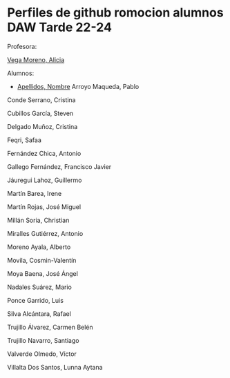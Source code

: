  
# Perfiles de github romocion alumnos DAW Tarde 22-24
Profesora:

[Vega Moreno, Alicia](https://github.com/AVegMor)

Alumnos:

* [Apellidos, Nombre](https://github.com/username)
Arroyo Maqueda, Pablo

Conde Serrano, Cristina

Cubillos García, Steven

Delgado Muñoz, Cristina

Feqri, Safaa

Fernández Chica, Antonio

Gallego Fernández, Francisco Javier

Jáuregui Lahoz, Guillermo

Martín Barea, Irene

Martín Rojas, José Miguel

Millán Soria, Christian

Miralles Gutiérrez, Antonio

Moreno Ayala, Alberto

Movila, Cosmin-Valentín

Moya Baena, José Ángel

Nadales Suárez, Mario

Ponce Garrido, Luis

Silva Alcántara, Rafael

Trujillo Álvarez, Carmen Belén

Trujillo Navarro, Santiago

Valverde Olmedo, Víctor

Villalta Dos Santos, Lunna Aytana





